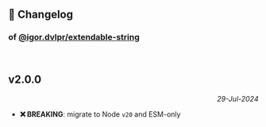 ## 📒 Changelog

### of [@igor.dvlpr/extendable-string](https://github.com/igorskyflyer/npm-extendable-string)

<br>

## v2.0.0

<p align="right"><em>29-Jul-2024</em></p>

- **❌ BREAKING**: migrate to Node `v20` and ESM-only

